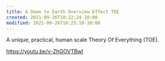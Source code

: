 ```yaml
---
title: A Down to Earth Overview Effect TOE
created: 2021-09-26T10:22:24-10:00
modified: 2021-09-26T10:25:10-10:00
---
```


A unique, practical, human scale Theory Of Everything (TOE).

https://youtu.be/v-ZhGOVTBwI
